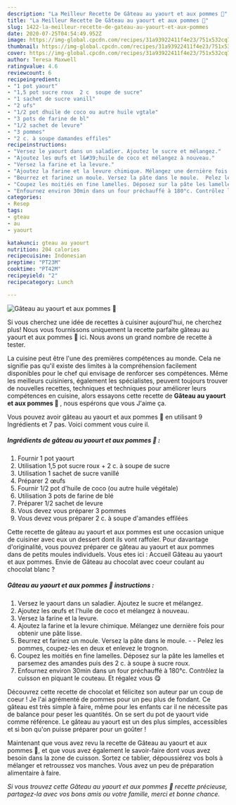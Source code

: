 ```yaml
---
description: "La Meilleur Recette De Gâteau au yaourt et aux pommes 🍏"
title: "La Meilleur Recette De Gâteau au yaourt et aux pommes 🍏"
slug: 1422-la-meilleur-recette-de-gateau-au-yaourt-et-aux-pommes
date: 2020-07-25T04:54:49.952Z
image: https://img-global.cpcdn.com/recipes/31a93922411f4e23/751x532cq70/gateau-au-yaourt-et-aux-pommes-🍏-photo-principale-de-la-recette.jpg
thumbnail: https://img-global.cpcdn.com/recipes/31a93922411f4e23/751x532cq70/gateau-au-yaourt-et-aux-pommes-🍏-photo-principale-de-la-recette.jpg
cover: https://img-global.cpcdn.com/recipes/31a93922411f4e23/751x532cq70/gateau-au-yaourt-et-aux-pommes-🍏-photo-principale-de-la-recette.jpg
author: Teresa Maxwell
ratingvalue: 4.6
reviewcount: 6
recipeingredient:
- "1 pot yaourt"
- "1,5 pot sucre roux  2 c  soupe de sucre"
- "1 sachet de sucre vanill"
- "2 ufs"
- "1/2 pot dhuile de coco ou autre huile vgtale"
- "3 pots de farine de bl"
- "1/2 sachet de levure"
- "3 pommes"
- "2 c. à soupe damandes effiles"
recipeinstructions:
- "Versez le yaourt dans un saladier. Ajoutez le sucre et mélangez."
- "Ajoutez les œufs et l&#39;huile de coco et mélangez à nouveau."
- "Versez la farine et la levure."
- "Ajoutez la farine et la levure chimique. Mélangez une dernière fois pour obtenir une pâte lisse."
- "Beurrez et farinez un moule. Versez la pâte dans le moule.  Pelez les pommes, coupez-les en deux et enlevez le trognon."
- "Coupez les moitiés en fine lamelles. Déposez sur la pâte les lamelles et parsemez des amandes puis des 2 c. à soupe à sucre roux."
- "Enfournez environ 30min dans un four préchauffé à 180°c. Contrôlez la cuisson en piquant le couteau. Et régalez vous 😋"
categories:
- Resep
tags:
- gteau
- au
- yaourt

katakunci: gteau au yaourt 
nutrition: 204 calories
recipecuisine: Indonesian
preptime: "PT23M"
cooktime: "PT42M"
recipeyield: "2"
recipecategory: Lunch

---
```



![Gâteau au yaourt et aux pommes 🍏](https://img-global.cpcdn.com/recipes/31a93922411f4e23/751x532cq70/gateau-au-yaourt-et-aux-pommes-🍏-photo-principale-de-la-recette.jpg)

Si vous cherchez une idée de recettes à cuisiner aujourd'hui, ne cherchez plus! Nous vous fournissons uniquement la recette parfaite gâteau au yaourt et aux pommes 🍏 ici. Nous avons un grand nombre de recette à tester.

La cuisine peut être l'une des premières compétences au monde. Cela ne signifie pas qu'il existe des limites à la compréhension facilement disponibles pour le chef qui envisage de renforcer ses compétences. Même les meilleurs cuisiniers, également les spécialistes, peuvent toujours trouver de nouvelles recettes, techniques et techniques pour améliorer leurs compétences en cuisine, alors essayons cette recette de <strong> Gâteau au yaourt et aux pommes 🍏 </strong>, nous espérons que vous J'aime ça.

<!--inarticleads1-->

Vous pouvez avoir gâteau au yaourt et aux pommes 🍏 en utilisant 9 Ingrédients et 7 pas. Voici comment vous cuire il.

##### Ingrédients de gâteau au yaourt et aux pommes 🍏 :

1. Fournir 1 pot yaourt
1. Utilisation 1,5 pot sucre roux + 2 c. à soupe de sucre
1. Utilisation 1 sachet de sucre vanillé
1. Préparer 2 œufs
1. Fournir 1/2 pot d&#39;huile de coco (ou autre huile végétale)
1. Utilisation 3 pots de farine de blé
1. Préparer 1/2 sachet de levure
1. Vous devez vous préparer 3 pommes
1. Vous devez vous préparer 2 c. à soupe d&#39;amandes effilées


Cette recette de gâteau au yaourt et aux pommes est une occasion unique de cuisiner avec eux un dessert dont ils vont raffoler. Pour davantage d&#39;originalité, vous pouvez préparer ce gâteau au yaourt et aux pommes dans de petits moules individuels. Vous etes ici : Accueil Gâteau au yaourt et aux pommes. Envie de Gâteau au chocolat avec coeur coulant au chocolat blanc ? 

<!--inarticleads2-->

##### Gâteau au yaourt et aux pommes 🍏 instructions :

1. Versez le yaourt dans un saladier. Ajoutez le sucre et mélangez.
1. Ajoutez les œufs et l&#39;huile de coco et mélangez à nouveau.
1. Versez la farine et la levure.
1. Ajoutez la farine et la levure chimique. Mélangez une dernière fois pour obtenir une pâte lisse.
1. Beurrez et farinez un moule. Versez la pâte dans le moule. -  - Pelez les pommes, coupez-les en deux et enlevez le trognon.
1. Coupez les moitiés en fine lamelles. Déposez sur la pâte les lamelles et parsemez des amandes puis des 2 c. à soupe à sucre roux.
1. Enfournez environ 30min dans un four préchauffé à 180°c. Contrôlez la cuisson en piquant le couteau. Et régalez vous 😋


Découvrez cette recette de chocolat et félicitez son auteur par un coup de coeur ! Je l&#39;ai agrémenté de pommes pour un peu plus de fondant. Ce gâteau est très simple à faire, même pour les enfants car il ne nécessite pas de balance pour peser les quantités. On se sert du pot de yaourt vide comme référence. Le gâteau au yaourt est un des plus simples, accessibles et si bon qu&#39;on puisse préparer pour un goûter ! 

<!--inarticleads1-->

<p>
Maintenant que vous avez revu la recette de Gâteau au yaourt et aux pommes 🍏, et que vous avez également le savoir-faire dont vous avez besoin dans la zone de cuisson. Sortez ce tablier, dépoussiérez vos bols à mélanger et retroussez vos manches. Vous avez un peu de préparation alimentaire à faire.
</p>

<p>
<i>Si vous trouvez cette Gâteau au yaourt et aux pommes 🍏 recette précieuse, partagez-la avec vos bons amis ou votre famille, merci et bonne chance.</i>
</p>
